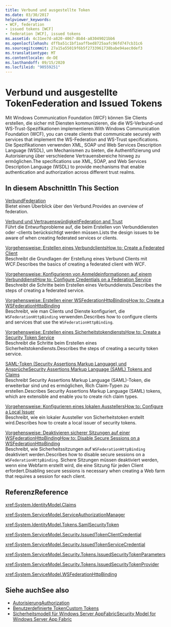 ```yaml
---
title: Verbund und ausgestellte Token
ms.date: 03/30/2017
helpviewer_keywords:
- WCF, federation
- issued tokens [WCF]
- federation [WCF], issued tokens
ms.assetid: 4c31ee7d-a820-4067-8b84-a83049021bb6
ms.openlocfilehash: dffba51c1bf1aaffbed8725aafc96fd747cb31c6
ms.sourcegitcommit: 27a15a55019f6b5f2733961738babe94aec0def3
ms.translationtype: MT
ms.contentlocale: de-DE
ms.lasthandoff: 09/15/2020
ms.locfileid: "90559251"
---
```

# <a name="federation-and-issued-tokens"></a><span data-ttu-id="e11db-102">Verbund und ausgestellte Token</span><span class="sxs-lookup"><span data-stu-id="e11db-102">Federation and Issued Tokens</span></span>
<span data-ttu-id="e11db-103">Mit Windows Communication Foundation (WCF) können Sie Clients erstellen, die sicher mit Diensten kommunizieren, die die WS-Verbund-und WS-Trust-Spezifikationen implementieren.</span><span class="sxs-lookup"><span data-stu-id="e11db-103">With Windows Communication Foundation (WCF), you can create clients that communicate securely with services that implement the WS-Federation and WS-Trust specifications.</span></span> <span data-ttu-id="e11db-104">Die Spezifikationen verwenden XML, SOAP und Web Services Description Language (WSDL), um Mechanismen zu bieten, die Authentifizierung und Autorisierung über verschiedene Vertrauensbereiche hinweg zu ermöglichen.</span><span class="sxs-lookup"><span data-stu-id="e11db-104">The specifications use XML, SOAP, and Web Services Description Language (WSDL) to provide mechanisms that enable authentication and authorization across different trust realms.</span></span>  
  
## <a name="in-this-section"></a><span data-ttu-id="e11db-105">In diesem Abschnitt</span><span class="sxs-lookup"><span data-stu-id="e11db-105">In This Section</span></span>  
 [<span data-ttu-id="e11db-106">Verbund</span><span class="sxs-lookup"><span data-stu-id="e11db-106">Federation</span></span>](federation.md)  
 <span data-ttu-id="e11db-107">Bietet einen Überblick über den Verbund.</span><span class="sxs-lookup"><span data-stu-id="e11db-107">Provides an overview of federation.</span></span>  
  
 [<span data-ttu-id="e11db-108">Verbund und Vertrauenswürdigkeit</span><span class="sxs-lookup"><span data-stu-id="e11db-108">Federation and Trust</span></span>](federation-and-trust.md)  
 <span data-ttu-id="e11db-109">Führt die Entwurfsprobleme auf, die beim Erstellen von Verbunddiensten oder -clients berücksichtigt werden müssen.</span><span class="sxs-lookup"><span data-stu-id="e11db-109">Lists the design issues to be aware of when creating federated services or clients.</span></span>  
  
 [<span data-ttu-id="e11db-110">Vorgehensweise: Erstellen eines Verbundclients</span><span class="sxs-lookup"><span data-stu-id="e11db-110">How to: Create a Federated Client</span></span>](how-to-create-a-federated-client.md)  
 <span data-ttu-id="e11db-111">Beschreibt die Grundlagen der Erstellung eines Verbund Clients mit WCF.</span><span class="sxs-lookup"><span data-stu-id="e11db-111">Describes the basics of creating a federated client with WCF.</span></span>  
  
 [<span data-ttu-id="e11db-112">Vorgehensweise: Konfigurieren von Anmeldeinformationen auf einem Verbunddienst</span><span class="sxs-lookup"><span data-stu-id="e11db-112">How to: Configure Credentials on a Federation Service</span></span>](how-to-configure-credentials-on-a-federation-service.md)  
 <span data-ttu-id="e11db-113">Beschreibt die Schritte beim Erstellen eines Verbunddiensts.</span><span class="sxs-lookup"><span data-stu-id="e11db-113">Describes the steps of creating a federated service.</span></span>  
  
 [<span data-ttu-id="e11db-114">Vorgehensweise: Erstellen einer WSFederationHttpBinding</span><span class="sxs-lookup"><span data-stu-id="e11db-114">How to: Create a WSFederationHttpBinding</span></span>](how-to-create-a-wsfederationhttpbinding.md)  
 <span data-ttu-id="e11db-115">Beschreibt, wie man Clients und Dienste konfiguriert, die `WSFederationHttpBinding` verwenden.</span><span class="sxs-lookup"><span data-stu-id="e11db-115">Describes how to configure clients and services that use the `WSFederationHttpBinding`.</span></span>  
  
 [<span data-ttu-id="e11db-116">Vorgehensweise: Erstellen eines Sicherheitstokendiensts</span><span class="sxs-lookup"><span data-stu-id="e11db-116">How to: Create a Security Token Service</span></span>](how-to-create-a-security-token-service.md)  
 <span data-ttu-id="e11db-117">Beschreibt die Schritte beim Erstellen eines Sicherheitstokendiensts.</span><span class="sxs-lookup"><span data-stu-id="e11db-117">Describes the steps of creating a security token service.</span></span>  
  
 [<span data-ttu-id="e11db-118">SAML-Token (Security Assertions Markup Language) und Ansprüche</span><span class="sxs-lookup"><span data-stu-id="e11db-118">Security Assertions Markup Language (SAML) Tokens and Claims</span></span>](saml-tokens-and-claims.md)  
 <span data-ttu-id="e11db-119">Beschreibt Security Assertions Markup Language (SAML)-Token, die erweiterbar sind und es ermöglichen, Rich Claim-Typen zu erstellen.</span><span class="sxs-lookup"><span data-stu-id="e11db-119">Describes Security Assertions Markup Language (SAML) tokens, which are extensible and enable you to create rich claim types.</span></span>  
  
 [<span data-ttu-id="e11db-120">Vorgehensweise: Konfigurieren eines lokalen Ausstellers</span><span class="sxs-lookup"><span data-stu-id="e11db-120">How to: Configure a Local Issuer</span></span>](how-to-configure-a-local-issuer.md)  
 <span data-ttu-id="e11db-121">Beschreibt, wie ein lokaler Aussteller von Sicherheitstoken erstellt wird.</span><span class="sxs-lookup"><span data-stu-id="e11db-121">Describes how to create a local issuer of security tokens.</span></span>  
  
 [<span data-ttu-id="e11db-122">Vorgehensweise: Deaktivieren sicherer Sitzungen auf einer WSFederationHttpBinding</span><span class="sxs-lookup"><span data-stu-id="e11db-122">How to: Disable Secure Sessions on a WSFederationHttpBinding</span></span>](how-to-disable-secure-sessions-on-a-wsfederationhttpbinding.md)  
 <span data-ttu-id="e11db-123">Beschreibt, wie Sicherheitssitzungen auf `WSFederationHttpBinding` deaktiviert werden.</span><span class="sxs-lookup"><span data-stu-id="e11db-123">Describes how to disable secure sessions on a `WSFederationHttpBinding`.</span></span> <span data-ttu-id="e11db-124">Sichere Sitzungen müssen deaktiviert werden, wenn eine Webfarm erstellt wird, die eine Sitzung für jeden Client erfordert.</span><span class="sxs-lookup"><span data-stu-id="e11db-124">Disabling secure sessions is necessary when creating a Web farm that requires a session for each client.</span></span>  
  
## <a name="reference"></a><span data-ttu-id="e11db-125">Referenz</span><span class="sxs-lookup"><span data-stu-id="e11db-125">Reference</span></span>  
 <xref:System.IdentityModel.Claims>  
  
 <xref:System.ServiceModel.ServiceAuthorizationManager>  
  
 <xref:System.IdentityModel.Tokens.SamlSecurityToken>  
  
 <xref:System.ServiceModel.Security.IssuedTokenClientCredential>  
  
 <xref:System.ServiceModel.Security.IssuedTokenServiceCredential>  
  
 <xref:System.ServiceModel.Security.Tokens.IssuedSecurityTokenParameters>  
  
 <xref:System.ServiceModel.Security.Tokens.IssuedSecurityTokenProvider>  
  
 <xref:System.ServiceModel.WSFederationHttpBinding>  
  
## <a name="see-also"></a><span data-ttu-id="e11db-126">Siehe auch</span><span class="sxs-lookup"><span data-stu-id="e11db-126">See also</span></span>

- [<span data-ttu-id="e11db-127">Autorisierung</span><span class="sxs-lookup"><span data-stu-id="e11db-127">Authorization</span></span>](authorization-in-wcf.md)
- [<span data-ttu-id="e11db-128">Benutzerdefinierte Token</span><span class="sxs-lookup"><span data-stu-id="e11db-128">Custom Tokens</span></span>](../extending/custom-tokens.md)
- <span data-ttu-id="e11db-129">[Sicherheitsmodell für Windows Server AppFabric](/previous-versions/appfabric/ee677202(v=azure.10))</span><span class="sxs-lookup"><span data-stu-id="e11db-129">[Security Model for Windows Server App Fabric](/previous-versions/appfabric/ee677202(v=azure.10))</span></span>
